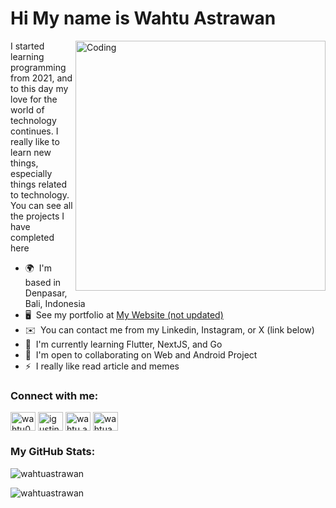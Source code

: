 Hi My name is Wahtu Astrawan
======================================================================================================================================

<img align="right" alt="Coding" width="400" src="https://i.pinimg.com/originals/e4/26/70/e426702edf874b181aced1e2fa5c6cde.gif">

<p align="left">I started learning programming from 2021, and to this day my love for the world of technology continues. I really like to learn new things, especially things related to technology. You can see all the projects I have completed here</p>

* 🌍  I'm based in Denpasar, Bali, Indonesia
* 🖥️  See my portfolio at [My Website (not updated)](http://wahtu-astrawan-portfolio.netlify.app/)
* ✉️  You can contact me from my Linkedin, Instagram, or X (link below)
* 🧠  I'm currently learning Flutter, NextJS, and Go
* 🤝  I'm open to collaborating on Web and Android Project
* ⚡  I really like read article and memes

### Connect with me:

<p align="left">
<a href="https://twitter.com/wahtu04" target="_blank"><img align="center" src="https://raw.githubusercontent.com/rahuldkjain/github-profile-readme-generator/master/src/images/icons/Social/twitter.svg" alt="wahtu04" height="30" width="40" /></a>
<a href="https://www.linkedin.com/in/i-gusti-ngurah-putu-astrawan/" target="_blank"><img align="center" src="https://raw.githubusercontent.com/rahuldkjain/github-profile-readme-generator/master/src/images/icons/Social/linked-in-alt.svg" alt="igustingurahputuastrawan" height="30" width="40" /></a>
<a href="https://instagram.com/wahtu.astrawan" target="_blank"><img align="center" src="https://raw.githubusercontent.com/rahuldkjain/github-profile-readme-generator/master/src/images/icons/Social/instagram.svg" alt="wahtu.astrawan" height="30" width="40" /></a>
<a href="https://www.leetcode.com/wahtuastrawan" target="_blank"><img align="center" src="https://raw.githubusercontent.com/rahuldkjain/github-profile-readme-generator/master/src/images/icons/Social/leet-code.svg" alt="wahtuastrawan" height="30" width="40" /></a>
</p>

### My GitHub Stats:
<p align="left"> <img src="https://komarev.com/ghpvc/?username=wahtuastrawan&label=Profile%20views&color=0e75b6&style=flat" alt="wahtuastrawan" /> </p>
<p><img align="center" src="https://github-readme-streak-stats.herokuapp.com/?user=wahtuastrawan&" alt="wahtuastrawan" /></p>
